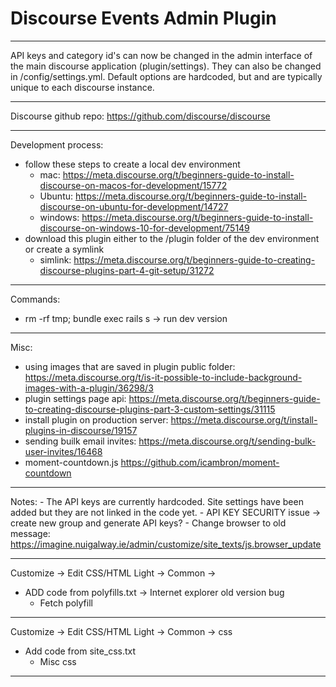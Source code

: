 # Discourse Events Admin Plugin

---

API keys and category id's can now be changed in the admin interface of the main discourse application (plugin/settings). They can also be changed in /config/settings.yml. Default options are hardcoded, but and are typically unique to each discourse instance.

---

Discourse github repo: https://github.com/discourse/discourse

---

Development process:
 - follow these steps to create a local dev environment
   - mac: https://meta.discourse.org/t/beginners-guide-to-install-discourse-on-macos-for-development/15772
   - Ubuntu: https://meta.discourse.org/t/beginners-guide-to-install-discourse-on-ubuntu-for-development/14727
   - windows: https://meta.discourse.org/t/beginners-guide-to-install-discourse-on-windows-10-for-development/75149
 - download this plugin either to the /plugin folder of the dev environment or create a symlink
 	 - simlink: https://meta.discourse.org/t/beginners-guide-to-creating-discourse-plugins-part-4-git-setup/31272

---

Commands:
 - rm -rf tmp; bundle exec rails s -> run dev version

---

Misc:
 - using images that are saved in plugin public folder: https://meta.discourse.org/t/is-it-possible-to-include-background-images-with-a-plugin/36298/3
 - plugin settings page api: https://meta.discourse.org/t/beginners-guide-to-creating-discourse-plugins-part-3-custom-settings/31115
 - install plugin on production server: https://meta.discourse.org/t/install-plugins-in-discourse/19157
 - sending builk email invites: https://meta.discourse.org/t/sending-bulk-user-invites/16468
 - moment-countdown.js https://github.com/icambron/moment-countdown

---

 Notes:
 	- The API keys are currently hardcoded. Site settings have been added but they are not linked in the code yet.
 	- API KEY SECURITY issue -> create new group and generate API keys?
 	- Change browser to old message: https://imagine.nuigalway.ie/admin/customize/site_texts/js.browser_update

---

Customize -> Edit CSS/HTML Light -> Common -> </head>
- ADD code from polyfills.txt -> Internet explorer old version bug
  - Fetch polyfill

---

Customize -> Edit CSS/HTML Light -> Common -> css
- Add code from site_css.txt
	- Misc css

---